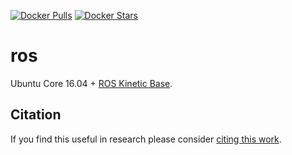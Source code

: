 [![Docker Pulls](https://img.shields.io/docker/pulls/kaixhin/ros.svg)](https://hub.docker.com/r/kaixhin/ros/)
[![Docker Stars](https://img.shields.io/docker/stars/kaixhin/ros.svg)](https://hub.docker.com/r/kaixhin/ros/)

ros
===
Ubuntu Core 16.04 + [ROS Kinetic Base](http://www.ros.org/).

Citation
--------
If you find this useful in research please consider [citing this work](https://github.com/Kaixhin/dockerfiles/blob/master/CITATION.md).
